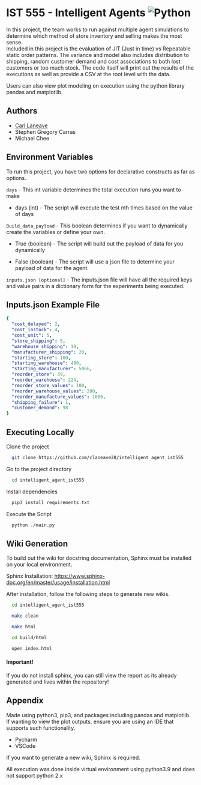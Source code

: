 
# IST 555 - Intelligent Agents  ![Python](https://img.shields.io/badge/python-3670A0?style=for-the-badge&logo=python&logoColor=ffdd54)

In this project, the team works to run against multiple agent simulations to determine which method of store inventory  and selling makes the most sense.  
Included in this project is the evaluation of JIT (Just in time) vs Repeatable static order patterns.  The variance and model also includes distribution to shipping, random customer demand and cost associations to both lost customers or too much stock.
The code itself will print out the results of the executions as well as provide a CSV at the root level with the data. 

Users can also view plot modeling on execution using the python library pandas and matplotlib.



## Authors

- [Carl Laneave](https://www.github.com/claneave28)
- Stephen Gregory Carras
- Michael Chee


## Environment Variables

To run this project, you have two options for declarative constructs as far as options.

`days` - This int variable determines the total execution runs you want to make

* days (int) - The script will execute the test nth times based on the value of days

`Build_data_payload` - This boolean determines if you want to dynamically create the variables or define your own.

* True (boolean) - The script will build out the payload of data for you dynamically

* False (boolean) - The script will use a json file to determine your payload of data for the agent.

`inputs.json [optional]`  - The inputs.json file will have all the required keys and value pairs in a dictionary form for the experiments being executed.



## Inputs.json Example File
```yaml
{
  "cost_delayed": 2,
  "cost_instock": 4,
  "cost_unit": 5,
  "store_shipping": 5,
  "warehouse_shipping": 10,
  "manufacturer_shipping": 20,
  "starting_store": 100,
  "starting_warehouse": 490,
  "starting_manufacturer": 5066,
  "reorder_store": 39,
  "reorder_warehouse": 224,
  "reorder_store_values": 100,
  "reorder_warehouse_values": 200,
  "reorder_manufacture_values": 1000,
  "shipping_failure": 1,
  "customer_demand": 98
}

```


## Executing Locally

Clone the project

```bash
  git clone https://github.com/claneave28/intelligent_agent_ist555
```

Go to the project directory

```bash
  cd intelligent_agent_ist555
```

Install dependencies

```bash
  pip3 install requirements.txt
```

Execute the Script

```bash
  python ./main.py
```


## Wiki Generation

To build out the wiki for docstring documentation, Sphinx must be installed on your local environment.

Sphinx Installation:
https://www.sphinx-doc.org/en/master/usage/installation.html


After installation, follow the following steps to generate new wikis.

```bash
  cd intelligent_agent_ist555
```

```bash
  make clean
```

```bash
  make html
```

```bash
  cd build/html
```

```bash
  open index.html
```

#### Important!
 If you do not install sphinx, you can still view the report as its already generated and lives within the repository!
## Appendix

Made using python3, pip3, and packages including pandas and matplotlib.  If wanting to view the plot outputs, ensure you are using an IDE that supports such functionality. 

* Pycharm
* VSCode

If you want to generate a new wiki, Sphinx is required.

All execution was done inside virtual environment using python3.9 and does not support python 2.x